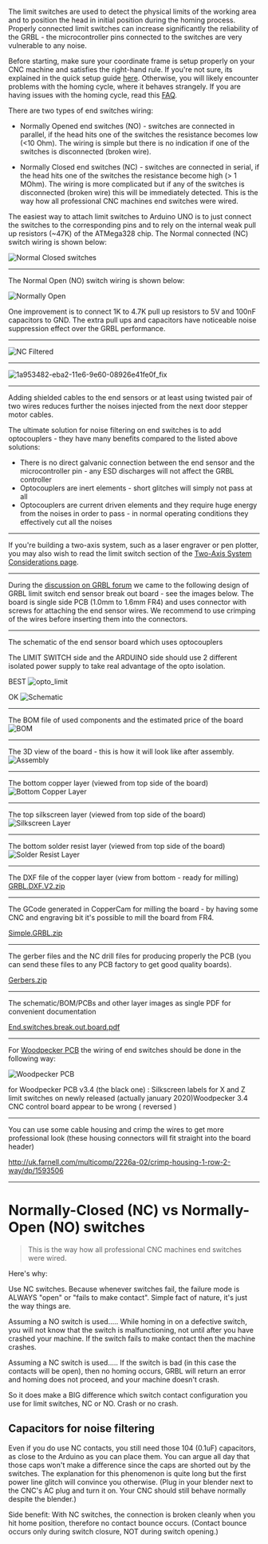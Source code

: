 The limit switches are used to detect the physical limits of the working area and to position the head in initial position during the homing process. Properly connected limit switches can increase significantly the reliability of the GRBL - the microcontroller pins connected to the switches are very vulnerable to any noise. 

Before starting, make sure your coordinate frame is setup properly on your CNC machine and satisfies the right-hand rule. If you're not sure, its explained in the quick setup guide [here](https://github.com/gnea/grbl/wiki/Grbl-v1.1-Configuration#quick-guide-to-setting-up-your-machine-for-the-first-time). Otherwise, you will likely encounter problems with the homing cycle, where it behaves strangely. If you are having issues with the homing cycle, read this [FAQ](https://github.com/gnea/grbl/wiki/Frequently-Asked-Questions#homing-cycle-isnt-working-right-the-movements-are-all-going-in-wrong-directions).

There are two types of end switches wiring:
- Normally Opened end switches (NO) - switches are connected in parallel, if the head hits one of the switches the resistance becomes low (<10 Ohm). The wiring is simple but there is no indication if one of the switches is disconnected (broken wire).

- Normally Closed end switches (NC) - switches are connected in serial, if the head hits one of the switches the resistance become high (> 1 MOhm). The wiring is more complicated but if any of the switches is disconnected (broken wire) this will be immediately detected. This is the way how all professional CNC machines end switches were wired.  

The easiest way to attach limit switches to Arduino UNO is to just connect the switches to the corresponding pins and to rely on the internal weak pull up resistors (~47K) of the ATMega328 chip. The Normal connected (NC) switch wiring is shown below:

![Normal Closed switches](https://cloud.githubusercontent.com/assets/5912573/22624947/4abbfa48-eb92-11e6-8b16-5fff7d2a6a8f.png)

----


The Normal Open (NO) switch wiring is shown below:

![Normally Open](https://cloud.githubusercontent.com/assets/5912573/22624880/1b605600-eb91-11e6-9a87-54a98b1cb38c.png)

One improvement is to connect 1K to 4.7K pull up resistors to 5V and 100nF capacitors to GND. The extra pull ups and capacitors have noticeable noise suppression effect over the GRBL performance.

----

![NC Filtered](https://cloud.githubusercontent.com/assets/5912573/22625452/1671414a-eba0-11e6-9fb1-648a82bd19bf.png)

----

![1a953482-eba2-11e6-9e60-08926e41fe0f_fix](https://user-images.githubusercontent.com/1461231/34397640-bbb8628c-eb45-11e7-91ca-f53a38e70566.png)

----


Adding shielded cables to the end sensors or at least using twisted pair of two wires reduces further the noises injected from the next door stepper motor cables.

The ultimate solution for noise filtering on end switches is to add optocouplers - they have many benefits compared to the listed above solutions:
- There is no direct galvanic connection between the end sensor and the microcontroller pin - any ESD discharges will not affect the GRBL controller
- Optocouplers are inert elements - short glitches will simply not pass at all
- Optocouplers are current driven elements and they require huge energy from the noises in order to pass - in normal operating conditions they effectively cut all the noises  


----

If you're building a two-axis system, such as a laser engraver or pen plotter, you may also wish to read the limit switch section of the [Two-Axis System Considerations page](https://github.com/gnea/grbl/wiki/Two-Axis-System-Considerations).

----


During the [discussion on GRBL forum](https://github.com/gnea/grbl/issues/96) we came to the following design of GRBL limit switch end sensor break out board - see the images below. The board is single side PCB (1.0mm to 1.6mm FR4) and uses connector with screws for attaching the end sensor wires. We recommend to use crimping of the wires before inserting them into the connectors.


----

The schematic of the end sensor board which uses optocouplers

The LIMIT SWITCH side and the ARDUINO side should use 2 different isolated power supply to take real advantage of the opto isolation.

BEST
![opto_limit](https://user-images.githubusercontent.com/1461231/36128580-1c40fc8a-1031-11e8-9269-4489a7f49fbe.jpg)

OK
![Schematic](https://cloud.githubusercontent.com/assets/5912573/22625815/7640a26c-eba7-11e6-9a5a-7d5e521488d8.jpg)

----

The BOM file of used components and the estimated price of the board
![BOM](https://cloud.githubusercontent.com/assets/5912573/22625825/a0426e4c-eba7-11e6-98d0-b9f09df72e89.jpg)

----

The 3D view of the board - this is how it will look like after assembly.
![Assembly](https://cloud.githubusercontent.com/assets/5912573/22625834/cd2eae48-eba7-11e6-9ec0-887fec41f2c7.jpg)

----

The bottom copper layer (viewed from top side of the board)
![Bottom Copper Layer](https://cloud.githubusercontent.com/assets/5912573/22625856/926e2076-eba8-11e6-9e95-0e758be23097.jpg)

----

The top silkscreen layer (viewed from top side of the board)
![Silkscreen Layer](https://cloud.githubusercontent.com/assets/5912573/22625869/dd9c9e92-eba8-11e6-8d64-644fa1b57167.jpg)

----

The bottom solder resist layer (viewed from top side of the board)
![Solder Resist Layer](https://cloud.githubusercontent.com/assets/5912573/22625870/e12a98e8-eba8-11e6-86b1-05590bbe71ea.jpg)

----

The DXF file of the copper layer (view from bottom - ready for milling)
[GRBL.DXF.V2.zip](https://github.com/gnea/grbl/files/752920/GRBL.DXF.V2.zip)

----

The GCode generated in CopperCam for milling the board - by having some CNC and engraving bit it's possible to mill the board from FR4.

[Simple.GRBL.zip](https://github.com/gnea/grbl/files/752921/Simple.GRBL.zip)

----

The gerber files and the NC drill files for producing properly the PCB (you can send these files to any PCB factory to get good quality boards).

[Gerbers.zip](https://github.com/gnea/grbl/files/752923/Gerbers.zip)

----

The schematic/BOM/PCBs and other layer images as single PDF for convenient documentation

[End.switches.break.out.board.pdf](End.switches.break.out.board.pdf)

----


For [Woodpecker PCB](https://aliexpress.com/store/product/GRBL-0-9J-USB-port-cnc-engraving-machine-control-board-3-axis-control-laser-engraving-machine/1941516_32713561151.html?detailNewVersion=&categoryId=4338) the wiring of end switches should be done in the following way:

![Woodpecker PCB](https://cloud.githubusercontent.com/assets/5912573/22929087/89c715ce-f2c2-11e6-9ffc-6f078f510d74.jpg)

for Woodpecker PCB v3.4 (the black one) :
Silkscreen labels for X and Z limit switches on newly released (actually january 2020)Woodpecker 3.4 CNC control board appear to be wrong ( reversed )

----------------
You can use some cable housing and crimp the wires to get more professional look (these housing connectors will fit straight into the board header)

http://uk.farnell.com/multicomp/2226a-02/crimp-housing-1-row-2-way/dp/1593506


----------------

# Normally-Closed (NC) vs Normally-Open (NO) switches

> This is the way how all professional CNC machines end switches were wired.

Here's why:

Use NC switches. Because whenever switches fail, the failure mode is ALWAYS "open" or "fails to make contact". Simple fact of nature, it's just the way things are.

Assuming a NO switch is used..... While homing in on a defective switch, you will not know that the switch is malfunctioning, not until after you have crashed your machine. If the switch fails to make contact then the machine crashes.

Assuming a NC switch is used..... If the switch is bad (in this case the contacts will be open), then no homing occurs, GRBL will return an error and homing does not proceed, and your machine doesn't crash.

So it does make a BIG difference which switch contact configuration you use for limit switches, NC or NO. Crash or no crash.

## Capacitors for noise filtering

Even if you do use NC contacts, you still need those 104 (0.1uF) capacitors, as close to the Arduino as you can place them. You can argue all day that those caps won't make a difference since the caps are shorted out by the switches. The explanation for this phenomenon is quite long but the first power line glitch will convince you otherwise. (Plug in your blender next to the CNC's AC plug and turn it on. Your CNC should still behave normally despite the blender.)

Side benefit: With NC switches, the connection is broken cleanly when you hit home position, therefore no contact bounce occurs. (Contact bounce occurs only during switch closure, NOT during switch opening.)

